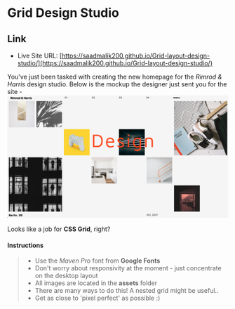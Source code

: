 # Grid Design Studio

## Link

- Live Site URL: [https://saadmalik200.github.io/Grid-layout-design-studio/](https://saadmalik200.github.io/Grid-layout-design-studio/)

You've just been tasked with creating the new homepage for the _Rimrod & Harris_ design studio. Below is the mockup the designer just sent you for the site -
![reference image](assets/reference-image.png)

Looks like a job for **CSS Grid**, right?

#### Instructions

> - Use the _Maven Pro_ font from **Google Fonts**
> - Don't worry about responsivity at the moment - just concentrate on the desktop layout
> - All images are located in the **assets** folder
> - There are many ways to do this! A nested grid might be useful..
> - Get as close to 'pixel perfect' as possible :)
